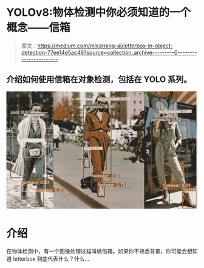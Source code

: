 # YOLOv8:物体检测中你必须知道的一个概念——信箱

> 原文：<https://medium.com/mlearning-ai/letterbox-in-object-detection-77ee14e5ac46?source=collection_archive---------0----------------------->

## 介绍如何使用信箱在对象检测，包括在 YOLO 系列。

![](img/ea806f530418f3f59cfcbfa83d157127.png)

# 介绍

在物体检测中，有一个图像处理过程叫做信箱。如果你不熟悉背景，你可能会想知道 letterbox 到底代表什么？什么…